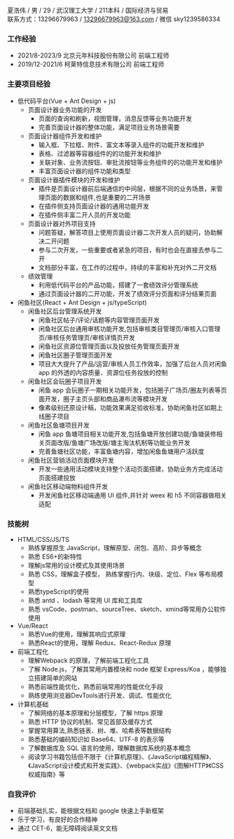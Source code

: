 夏浩伟 / 男 / 29 / 武汉理工大学 / 211本科 / 国际经济与贸易</br>
联系方式：13296679963 / 13296679963@163.com / 微信 sky1239586334

### 工作经验

- 2021/8-2023/9 北京元年科技股份有限公司 前端工程师
- 2019/12-2021/6 柯莱特信息技术有限公司 前端工程师

### 主要项目经验
- 低代码平台(Vue + Ant Design + js)
  - 页面设计器业务功能的开发
    - 页面的查询和刷新，视图管理，消息反馈等业务功能开发
    - 完善页面设计器的整体功能，满足项目业务场景需要
  - 页面设计器组件开发和维护
    - 输入框、下拉框、附件、富文本等录入组件的功能开发和维护
    - 表格、过滤器等容器组件的的功能开发和维护
    - 关联对象、业务流按钮、审批流按钮等业务组件的的功能开发和维护
    - 丰富页面设计器的组件功能和类型
  - 页面设计器插件模块的开发和维护
    - 插件是页面设计器前后端通信的中间层，根据不同的业务场景，来管理页面的数据和组件,也是重要的二开场景
    - 在插件侧支持页面设计器的通用功能开发
    - 在插件侧丰富二开人员的开发功能
  - 页面设计器对外项目支持
    - 问题答疑，解答项目上使用页面设计器二次开发人员的疑问，协助解决二开问题
    - 参与二次开发，一些重要或者紧急的项目，有时也会在直接去参与二开
    - 文档部分丰富，在工作的过程中，持续的丰富和补充对外二开文档
  - 绩效管理
    - 利用低代码平台的产品功能，搭建了一套绩效评分管理系统
    - 通过页面设计器的二开功能，开发了绩效评分页面和评分结果页面
- 闲鱼社区(React + Ant Design + js/typeScript)
  - 闲鱼社区后台管理系统开发
    - 闲鱼社区帖子/评论/话题等内容管理页面开发
    - 闲鱼社区后台通用审核功能开发,包括审核类目管理页/审核入口管理页/审核任务管理页/审核详情页开发
    - 闲鱼社区资源位管理页面以及投放任务管理页面开发
    - 闲鱼社区圈子管理页面开发
    - 项目大大提升了产品/运营/审核人员工作效率，加强了后台人员对闲鱼 app 的外透的内容质量、资源位任务投放的控制
  - 闲鱼社区会玩圈子项目开发
    - 闲鱼 app 会玩圈子一期相关功能开发，包括圈子广场页/圈友列表等页面开发，圈子主页头部和商品瀑布流等模块开发
    - 像素级别还原设计稿，功能效果满足验收标准，协助闲鱼社区如期上线圈子项目
  - 闲鱼社区鱼塘项目开发
    - 闲鱼 app 鱼塘项目相关功能开发,包括鱼塘开放创建功能/鱼塘装修相关页面改版/鱼塘广场改版/塘主淘汰机制等功能业务开发
    - 完善鱼塘社区功能，丰富鱼塘内容，增加闲鱼鱼塘用户活跃度
  - 闲鱼社区营销活动页面模块开发
    - 开发一些通用活动模块支持整个活动页面搭建，协助业务方完成活动页面搭建投放
  - 闲鱼社区移动端物料组件开发
    - 开发闲鱼社区移动端通用 UI 组件,并针对 weex 和 h5 不同容器做相关适配
### 技能树

- HTML/CSS/JS/TS
  - 熟练掌握原生 JavaScript，理解原型、闭包、高阶、异步等概念
  - 熟悉 ES6+的新特性
  - 理解js常用的设计模式及其使用场景
  - 熟悉 CSS，理解盒子模型， 熟练掌握行内、块级、定位、Flex 等布局模型
  - 熟悉typeScript的使用
  - 熟悉 antd 、lodash 等常用 UI 库和工具库
  - 熟悉 vsCode、postman、sourceTree、sketch、xmind等常用办公软件使用
- Vue/React
  - 熟悉Vue的使用，理解其响应式原理
  - 熟悉React的使用，理解 Redux、React-Redux 原理
- 前端工程化
  - 理解Webpack 的原理，了解前端工程化工具
  - 了解 Node.js，了解其常用内置模块和 node 框架 Express/Koa ，能够独立搭建简单的网站
  - 熟悉前端性能优化，熟悉前端常用的性能优化手段
  - 熟练使用浏览器DevTools进行开发、调试、性能优化
- 计算机基础
  - 了解网络的基本原理和分层模型，了解 https 原理
  - 熟悉 HTTP 协议的机制、常见首部及缓存方式
  - 掌握常用算法,熟悉链表、树、堆、哈希表等数据结构
  - 熟悉基础的编码知识如 Base64、UTF-8 的表示等
  - 了解数据库及 SQL 语言的使用，理解数据库系统的基本概念
  - 阅读学习书籍包括但不限于《计算机原理》、《JavaScript编程精解》、《JavaScript设计模式和开发实践》、《webpack实战》《图解HTTP》《CSS权威指南》等

### 自我评价

- 前端基础扎实，能根据文档和 google 快速上手新框架
- 乐于学习，有良好的合作精神
- 通过 CET-6，能无障碍阅读英文文档
